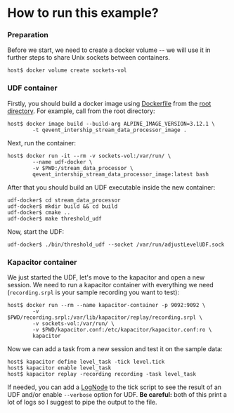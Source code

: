 # How to run this example?

### Preparation

Before we start, we need to create a docker volume -- we will use it in 
further steps to share Unix sockets between containers.

```terminal
host$ docker volume create sockets-vol
```

### UDF container

Firstly, you should build a docker image using [Dockerfile](../../Dockerfile) 
from the [root directory](../..). For example, call from the root directory:

```terminal
host$ docker image build --build-arg ALPINE_IMAGE_VERSION=3.12.1 \
        -t qevent_intership_stream_data_processor_image .
```

Next, run the container:

```terminal
host$ docker run -it --rm -v sockets-vol:/var/run/ \
        --name udf-docker \
        -v $PWD:/stream_data_processor \
        qevent_intership_stream_data_processor_image:latest bash
```

After that you should build an UDF executable inside the new container:

```terminal
udf-docker$ cd stream_data_processor
udf-docker$ mkdir build && cd build
udf-docker$ cmake ..
udf-docker$ make threshold_udf
```

Now, start the UDF:

```terminal
udf-docker$ ./bin/threshold_udf --socket /var/run/adjustLevelUDF.sock
```

### Kapacitor container

We just started the UDF, let's move to the kapacitor and open a new session. 
We need to run a kapacitor container with everything we need (`recording.srpl`
is your sample recording you want to test):

```terminal
host$ docker run --rm --name kapacitor-container -p 9092:9092 \
        -v $PWD/recording.srpl:/var/lib/kapacitor/replay/recording.srpl \
        -v sockets-vol:/var/run/ \
        -v $PWD/kapacitor.conf:/etc/kapacitor/kapacitor.conf:ro \
        kapacitor
```

Now we can add a task from a new session and test it on the sample data:

```terminal
host$ kapacitor define level_task -tick level.tick
host$ kapacitor enable level_task
host$ kapacitor replay -recording recording -task level_task
```

If needed, you can add a 
[LogNode](https://docs.influxdata.com/kapacitor/v1.5/nodes/log_node/) to the 
tick script to see the result of an UDF and/or enable `--verbose` option for
UDF. **Be careful:** both of this print a lot of logs so I suggest to pipe the 
output to the file.

